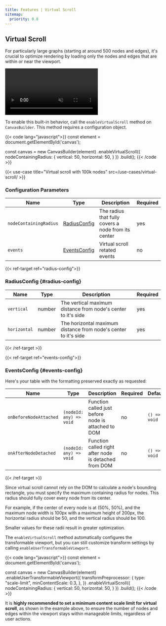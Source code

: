 ```yaml
---
title: Features | Virtual Scroll
sitemap:
  priority: 0.8
---
```


## Virtual Scroll

For particularly large graphs (starting at around 500 nodes and edges), it's crucial to optimize rendering by loading only the nodes and edges that are within or near the viewport.

<a href="/use-cases/virtual-scroll/" target="_blank" aria-label="Virtual Scroll">
  <div class="video">
    <video autoplay muted loop>
      <source src="/media/virtual-scroll.webm">
    </video>
  </div>
</a>


To enable this built-in behavior, call the `enableVirtualScroll` method on `CanvasBuilder`. This method requires a configuration object.

{{< code lang="javascript">}}
const element = document.getElementById('canvas');

const canvas = new CanvasBuilder(element)
  .enableVirtualScroll({
    nodeContainingRadius: {
      vertical: 50,
      horizontal: 50,
    }
  })
  .build();
{{< /code >}}

{{< use-case title="Virtual scroll with 100k nodes" src=/use-cases/virtual-scroll/ >}}

### Configuration Parameters

| Name                   | Type                           | Description                                         | Required |
|------------------------|--------------------------------|-----------------------------------------------------|----------|
| `nodeContainingRadius` | [RadiusConfig](#radius-config) | The radius that fully covers a node from its center | yes      |
| `events`               | [EventsConfig](#events-config) | Virtual scroll retated events                       | no       |

{{< ref-target ref="radius-config">}}

### RadiusConfig {#radius-config}

| Name         | Type   | Description                                                     | Required |
|--------------|--------|-----------------------------------------------------------------|----------|
| `vertical`   | number | The vertical maximum distance from node's center to it's side   | yes      |
| `horizontal` | number | The horizontal maximum distance from node's center to it's side | yes      |

{{< /ref-target >}}

{{< ref-target ref="events-config">}}

### EventsConfig {#events-config}

Here's your table with the formatting preserved exactly as requested:

| Name                   | Type                    | Description                                           | Required | Default      |
|------------------------|-------------------------|-------------------------------------------------------|----------|--------------|
| `onBeforeNodeAttached` | `(nodeId: any) => void` | Function called just before node is attached to DOM   | no       | `() => void` |
| `onAfterNodeDetached`  | `(nodeId: any) => void` | Function called right after node is detached from DOM | no       | `() => void` |

{{< /ref-target >}}

Since virtual scroll cannot rely on the DOM to calculate a node's bounding rectangle, you must specify the maximum containing radius for nodes. This radius should fully cover every node from its center.

For example, if the center of every node is at (50%, 50%), and the maximum node width is 100px with a maximum height of 200px, the horizontal radius should be 50, and the vertical radius should be 100.

Smaller values for these radii result in greater optimization.

The `enableVirtualScroll` method automatically configures the transformable viewport,
but you can still customize transform settings by calling `enableUserTransformableViewport`.

{{< code lang="javascript">}}
const element = document.getElementById('canvas');

const canvas = new CanvasBuilder(element)
  .enableUserTransformableViewport({
    transformPreprocessor: {
      type: "scale-limit",
      minContentScale: 0.3,
    },
  })
  .enableVirtualScroll({
    nodeContainingRadius: {
      vertical: 50,
      horizontal: 50,
    }
  })
  .build();
{{< /code >}}

It is **highly recommended to set a minimum content scale limit for virtual scroll**,
as shown in the example above, to ensure the number of nodes and edges within the
viewport stays within manageable limits, regardless of user actions.
